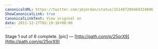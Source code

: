 ```yaml
---
canonicalURL: https://twitter.com/jmjordan/status/151487289464324096
ShowCanonicalLink: true
CanonicalLinkText: View original on
date: 2011-12-27T02:19:18+00:00
---
```

Stage 1 out of 6 complete. [pic] — [http://path.com/p/25orX9](http://path.com/p/25orX9)